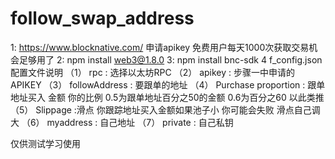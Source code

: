 # follow_swap_address

1: https://www.blocknative.com/ 申请apikey 免费用户每天1000次获取交易机会足够用了
2: npm install web3@1.8.0
3: npm install bnc-sdk
4 f_config.json 配置文件说明
 （1） rpc : 选择以太坊RPC 
 （2） apikey : 步骤一中申请的APIKEY
 （3） followAddress : 要跟单的地址
 （4） Purchase proportion : 跟单地址买入 金额 你的比例 0.5为跟单地址百分之50的金额 0.6为百分之60 以此类推
 （5） Slippage :滑点 你跟踪地址买入金额如果池子小 你可能会失败 滑点自己调大
 （6） myaddress : 自己地址
 （7） private : 自己私钥
 
 仅供测试学习使用 
 
  
